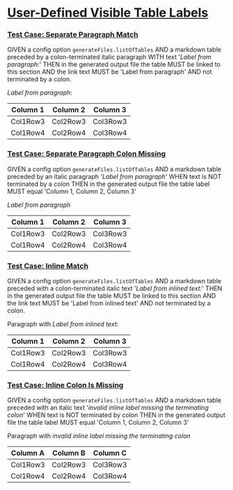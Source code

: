 # [User-Defined Visible Table Labels](#user-defined-visible-table-labels)

### [Test Case: Separate Paragraph Match](#test-case-separate-paragraph-match)

GIVEN a config option `generateFiles.listOfTables`
AND a markdown table preceded by a colon-terminated italic paragraph
WITH text '_Label from paragraph:_'
THEN in the generated output file the table MUST be linked to this section AND the link text MUST be 'Label from paragraph'
AND not terminated by a colon.

_Label from paragraph:_

<a id="label-from-paragraph" class="table" title="Label from paragraph" />

| Column 1 | Column 2 | Column 3 |
| -------- | -------- | -------- |
| Col1Row3 | Col2Row3 | Col3Row3 |
| Col1Row4 | Col2Row4 | Col3Row4 |

### [Test Case: Separate Paragraph Colon Missing](#test-case-separate-paragraph-colon-missing)

GIVEN a config option `generateFiles.listOfTables`
AND a markdown table preceded by an italic paragraph '_Label from paragraph_'
WHEN text is NOT terminated by a colon
THEN in the generated output file the table label MUST equal 'Column 1, Column 2, Column 3'

_Label from paragraph_

<a id="column-1-column-2-column-3" class="table" title="Column 1, Column 2, Column 3" />

| Column 1 | Column 2 | Column 3 |
| -------- | -------- | -------- |
| Col1Row3 | Col2Row3 | Col3Row3 |
| Col1Row4 | Col2Row4 | Col3Row4 |

### [Test Case: Inline Match](#test-case-inline-match)

GIVEN a config option `generateFiles.listOfTables`
AND a markdown table
preceded with a colon-terminated italic text '_Label from inlined text:_'
THEN in the generated output file the table MUST be linked to this section AND the link text MUST be 'Label from inlined text'
AND not terminated by a colon.

Paragraph with _Label from inlined text:_

<a id="label-from-inlined-text" class="table" title="Label from inlined text" />

| Column 1 | Column 2 | Column 3 |
| -------- | -------- | -------- |
| Col1Row3 | Col2Row3 | Col3Row3 |
| Col1Row4 | Col2Row4 | Col3Row4 |

### [Test Case: Inline Colon Is Missing](#test-case-inline-colon-is-missing)

GIVEN a config option `generateFiles.listOfTables`
AND a markdown table
preceded with an italic text '_invalid inline label missing the terminating colon_'
WHEN text is NOT terminated by colon
THEN in the generated output file the table label MUST equal 'Column 1, Column 2, Column 3'

Paragraph with _invalid inline label missing the terminating colon_

<a id="column-a-column-b-column-c" class="table" title="Column A, Column B, Column C" />

| Column A | Column B | Column C |
| -------- | -------- | -------- |
| Col1Row3 | Col2Row3 | Col3Row3 |
| Col1Row4 | Col2Row4 | Col3Row4 |

